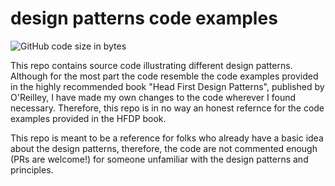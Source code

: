 # design patterns code examples
<img alt="GitHub code size in bytes" src="https://img.shields.io/github/languages/code-size/amkhrjee/design-patterns">

This repo contains source code illustrating different design patterns. Although for the most part the code resemble the code examples provided in the highly recommended book "Head First Design Patterns", published by O'Reilley, I have made my own changes to the code wherever I found necessary. Therefore, this repo is in no way an honest refernce for the code examples provided in the HFDP book.

This repo is meant to be a reference for folks who already have a basic idea about the design patterns, therefore, the code are not commented enough (PRs are welcome!) for someone unfamiliar with the design patterns and principles.
